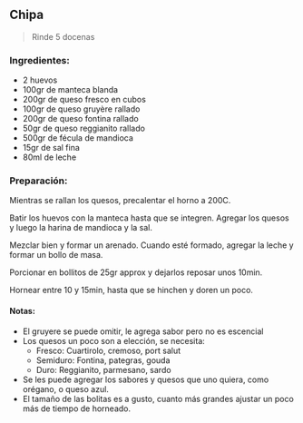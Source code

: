 ## Chipa

> Rinde 5 docenas

### Ingredientes:
  * 2 huevos
  * 100gr de manteca blanda
  * 200gr de queso fresco en cubos
  * 100gr de queso gruyère rallado
  * 200gr de queso fontina rallado
  *  50gr de queso reggianito rallado
  * 500gr de fécula de mandioca
  *  15gr de sal fina
  *  80ml de leche

### Preparación:

  Mientras se rallan los quesos, precalentar el horno a 200C.

  Batir los huevos con la manteca hasta que se integren. Agregar los quesos y
  luego la harina de mandioca y la sal.

  Mezclar bien y formar un arenado. Cuando esté formado, agregar la leche y
  formar un bollo de masa.

  Porcionar en bollitos de 25gr approx y dejarlos reposar unos 10min.

  Hornear entre 10 y 15min, hasta que se hinchen y doren un poco.

#### Notas:

  * El gruyere se puede omitir, le agrega sabor pero no es escencial
  * Los quesos un poco son a elección, se necesita:
    * Fresco: Cuartirolo, cremoso, port salut
    * Semiduro: Fontina, pategras, gouda
    * Duro: Reggianito, parmesano, sardo
  * Se les puede agregar los sabores y quesos que uno quiera, como orégano, o
    queso azul.
  * El tamaño de las bolitas es a gusto, cuanto más grandes ajustar un poco más
    de tiempo de horneado.
